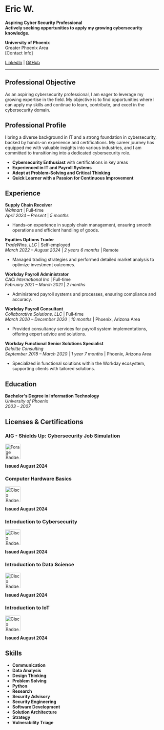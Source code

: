 # Eric W.

**Aspiring Cyber Security Professional**  
**Actively seeking opportunities to apply my growing cybersecurity knowledge.**

**University of Phoenix**  
Greater Phoenix Area  
[Contact Info]

[LinkedIn](https://www.linkedin.com/in/eric-walker/) | [GitHub](https://github.com/Walkeric200)

---

## Professional Objective
As an aspiring cybersecurity professional, I am eager to leverage my growing expertise in the field. My objective is to find opportunities where I can apply my skills and continue to learn, contribute, and excel in the cybersecurity domain.

## Professional Profile
I bring a diverse background in IT and a strong foundation in cybersecurity, backed by hands-on experience and certifications. My career journey has equipped me with valuable insights into various industries, and I am committed to transitioning into a dedicated cybersecurity role.

- **Cybersecurity Enthusiast** with certifications in key areas
- **Experienced in IT and Payroll Systems**
- **Adept at Problem-Solving and Critical Thinking**
- **Quick Learner with a Passion for Continuous Improvement**

## Experience

**Supply Chain Receiver**  
*Walmart* | Full-time  
*April 2024 – Present* | *5 months*  
- Hands-on experience in supply chain management, ensuring smooth operations and efficient handling of goods.

**Equities Options Trader**  
*TradeWins, LLC* | Self-employed  
*March 2022 – August 2024* | *2 years 6 months* | Remote  
- Managed trading strategies and performed detailed market analysis to optimize investment outcomes.

**Workday Payroll Administrator**  
*CACI International Inc* | Full-time  
*February 2021 – March 2021* | *2 months*  
- Administered payroll systems and processes, ensuring compliance and accuracy.

**Workday Payroll Consultant**  
*Collaborative Solutions, LLC* | Full-time  
*March 2020 – December 2020* | *10 months* | Phoenix, Arizona Area  
- Provided consultancy services for payroll system implementations, offering expert advice and solutions.

**Workday Functional Senior Solutions Specialist**  
*Deloitte Consulting*  
*September 2018 – March 2020* | *1 year 7 months* | Phoenix, Arizona Area  
- Specialized in functional solutions within the Workday ecosystem, supporting clients with tailored solutions.

## Education

**Bachelor's Degree in Information Technology**  
*University of Phoenix*  
*2003 – 2007*

## Licenses & Certifications

<div>
  <h3>AIG - Shields Up: Cybersecurity Job Simulation</h3>
  <img src="https://media.licdn.com/dms/image/v2/D560BAQEhb_j1_sDRJQ/company-logo_100_100/company-logo_100_100/0/1720817595519/theforage_logo?e=1732752000&v=beta&t=FBl_SbzanmZwYg0bsnd3bDWHFOe3QJ3OP0-vtcwGWEk" alt="Forage Badge" width="50" height="50">
  <p><strong>Issued August 2024</strong></p>
</div>

<div>
  <h3>Computer Hardware Basics</h3>
  <img src="https://media.licdn.com/dms/image/v2/D560BAQGeZfQf3SIu_Q/company-logo_100_100/company-logo_100_100/0/1722447469246/cisco_logo?e=1732752000&v=beta&t=_45riGUWnlqR1Fcq8B_gjJP1h0Qxw60S-z13L3njnPs" alt="Cisco Badge" width="50" height="50">
  <p><strong>Issued August 2024</strong></p>
</div>

<div>
  <h3>Introduction to Cybersecurity</h3>
  <img src="https://media.licdn.com/dms/image/v2/D560BAQGeZfQf3SIu_Q/company-logo_100_100/company-logo_100_100/0/1722447469246/cisco_logo?e=1732752000&v=beta&t=_45riGUWnlqR1Fcq8B_gjJP1h0Qxw60S-z13L3njnPs" alt="Cisco Badge" width="50" height="50">
  <p><strong>Issued August 2024</strong></p>
</div>

<div>
  <h3>Introduction to Data Science</h3>
  <img src="https://media.licdn.com/dms/image/v2/D560BAQGeZfQf3SIu_Q/company-logo_100_100/company-logo_100_100/0/1722447469246/cisco_logo?e=1732752000&v=beta&t=_45riGUWnlqR1Fcq8B_gjJP1h0Qxw60S-z13L3njnPs" alt="Cisco Badge" width="50" height="50">
  <p><strong>Issued August 2024</strong></p>
</div>

<div>
  <h3>Introduction to IoT</h3>
  <img src="https://media.licdn.com/dms/image/v2/D560BAQGeZfQf3SIu_Q/company-logo_100_100/company-logo_100_100/0/1722447469246/cisco_logo?e=1732752000&v=beta&t=_45riGUWnlqR1Fcq8B_gjJP1h0Qxw60S-z13L3njnPs" alt="Cisco Badge" width="50" height="50">
  <p><strong>Issued August 2024</strong></p>
</div>

## Skills

- **Communication**
- **Data Analysis**
- **Design Thinking**
- **Problem Solving**
- **Python**
- **Research**
- **Security Advisory**
- **Security Engineering**
- **Software Development**
- **Solution Architecture**
- **Strategy**
- **Vulnerability Triage**
